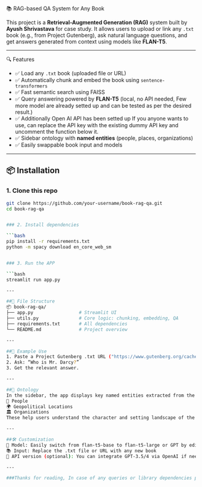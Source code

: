 📚 RAG-based QA System for Any Book

This project is a **Retrieval-Augmented Generation (RAG)** system built by **Ayush Shrivastava** for case study. It allows users to upload or link any `.txt` book (e.g., from Project Gutenberg), ask natural language questions, and get answers generated from context using models like **FLAN-T5**.

---

🔍 Features

- ✅ Load any `.txt` book (uploaded file or URL)
- ✅ Automatically chunk and embed the book using `sentence-transformers`
- ✅ Fast semantic search using FAISS
- ✅ Query answering powered by **FLAN-T5** (local, no API needed, Few more model are already setted up and can be tested as per the desired result.)
- ✅ Additionally Open AI API has been setted up If you anyone wants to use, can replace the API key with the existing dummy API key and uncomment the function below it.
- ✅ Sidebar ontology with **named entities** (people, places, organizations)
- ✅ Easily swappable book input and models

---

## 📦 Installation

### 1. Clone this repo

```bash
git clone https://github.com/your-username/book-rag-qa.git
cd book-rag-qa


### 2. Install dependencies

```bash
pip install -r requirements.txt
python -m spacy download en_core_web_sm


### 3. Run the APP

```bash
streamlit run app.py

---

##📁 File Structure
📦 book-rag-qa/
├── app.py                 # Streamlit UI
├── utils.py               # Core logic: chunking, embedding, QA
├── requirements.txt       # All dependencies
└── README.md              # Project overview

---

##📘 Example Use
1. Paste a Project Gutenberg .txt URL ("https://www.gutenberg.org/cache/epub/1342/pg1342.txt")
2. Ask: “Who is Mr. Darcy?”
3. Get the relevant answer.

---

##🧠 Ontology
In the sidebar, the app displays key named entities extracted from the book:
👤 People
🌍 Geopolitical Locations
🏛️ Organizations
These help users understand the character and setting landscape of the text.

---

##🛠️ Customization
🔁 Model: Easily switch from flan-t5-base to flan-t5-large or GPT by editing utils.py
📚 Input: Replace the .txt file or URL with any new book
🤖 API version (optional): You can integrate GPT-3.5/4 via OpenAI if needed and already having an API key

---

###Thanks for reading, In case of any queries or library dependencies please revert back to me on mail(shrivastava.ayush181297@gmail.com) or on phone(+91 70497 94984).